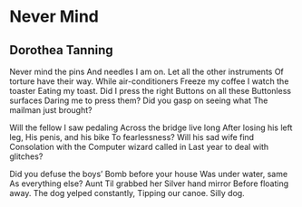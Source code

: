 # Never Mind
## Dorothea Tanning
Never mind the pins
And needles I am on.
Let all the other instruments
Of torture have their way.
While air-conditioners
Freeze my coffee
I watch the toaster
Eating my toast.
Did I press the right
Buttons on all these
Buttonless surfaces
Daring me to press them?
Did you gasp on seeing what
The mailman just brought?

Will the fellow I saw pedaling
Across the bridge live long
After losing his left leg,
His penis, and his bike
To fearlessness?
Will his sad wife find
Consolation with the
Computer wizard called in
Last year to deal with glitches?

Did you defuse the boys’
Bomb before your house
Was under water, same
As everything else?
Aunt Til grabbed her
Silver hand mirror
Before floating away.
The dog yelped constantly,
Tipping our canoe.
Silly dog.